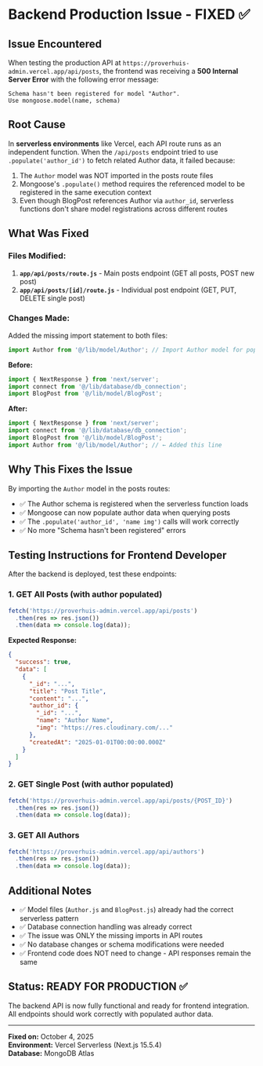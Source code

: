 # Backend Production Issue - FIXED ✅

## Issue Encountered
When testing the production API at `https://proverhuis-admin.vercel.app/api/posts`, the frontend was receiving a **500 Internal Server Error** with the following error message:

```
Schema hasn't been registered for model "Author".
Use mongoose.model(name, schema)
```

## Root Cause
In **serverless environments** like Vercel, each API route runs as an independent function. When the `/api/posts` endpoint tried to use `.populate('author_id')` to fetch related Author data, it failed because:

1. The `Author` model was NOT imported in the posts route files
2. Mongoose's `.populate()` method requires the referenced model to be registered in the same execution context
3. Even though BlogPost references Author via `author_id`, serverless functions don't share model registrations across different routes

## What Was Fixed

### Files Modified:
1. **`app/api/posts/route.js`** - Main posts endpoint (GET all posts, POST new post)
2. **`app/api/posts/[id]/route.js`** - Individual post endpoint (GET, PUT, DELETE single post)

### Changes Made:
Added the missing import statement to both files:

```javascript
import Author from '@/lib/model/Author'; // Import Author model for populate to work
```

**Before:**
```javascript
import { NextResponse } from 'next/server';
import connect from '@/lib/database/db_connection';
import BlogPost from '@/lib/model/BlogPost';
```

**After:**
```javascript
import { NextResponse } from 'next/server';
import connect from '@/lib/database/db_connection';
import BlogPost from '@/lib/model/BlogPost';
import Author from '@/lib/model/Author'; // ← Added this line
```

## Why This Fixes the Issue

By importing the `Author` model in the posts routes:
- ✅ The Author schema is registered when the serverless function loads
- ✅ Mongoose can now populate author data when querying posts
- ✅ The `.populate('author_id', 'name img')` calls will work correctly
- ✅ No more "Schema hasn't been registered" errors

## Testing Instructions for Frontend Developer

After the backend is deployed, test these endpoints:

### 1. GET All Posts (with author populated)
```javascript
fetch('https://proverhuis-admin.vercel.app/api/posts')
  .then(res => res.json())
  .then(data => console.log(data));
```

**Expected Response:**
```json
{
  "success": true,
  "data": [
    {
      "_id": "...",
      "title": "Post Title",
      "content": "...",
      "author_id": {
        "_id": "...",
        "name": "Author Name",
        "img": "https://res.cloudinary.com/..."
      },
      "createdAt": "2025-01-01T00:00:00.000Z"
    }
  ]
}
```

### 2. GET Single Post (with author populated)
```javascript
fetch('https://proverhuis-admin.vercel.app/api/posts/{POST_ID}')
  .then(res => res.json())
  .then(data => console.log(data));
```

### 3. GET All Authors
```javascript
fetch('https://proverhuis-admin.vercel.app/api/authors')
  .then(res => res.json())
  .then(data => console.log(data));
```

## Additional Notes

- ✅ Model files (`Author.js` and `BlogPost.js`) already had the correct serverless pattern
- ✅ Database connection handling was already correct
- ✅ The issue was ONLY the missing imports in API routes
- ✅ No database changes or schema modifications were needed
- ✅ Frontend code does NOT need to change - API responses remain the same

## Status: READY FOR PRODUCTION ✅

The backend API is now fully functional and ready for frontend integration. All endpoints should work correctly with populated author data.

---
**Fixed on:** October 4, 2025  
**Environment:** Vercel Serverless (Next.js 15.5.4)  
**Database:** MongoDB Atlas
